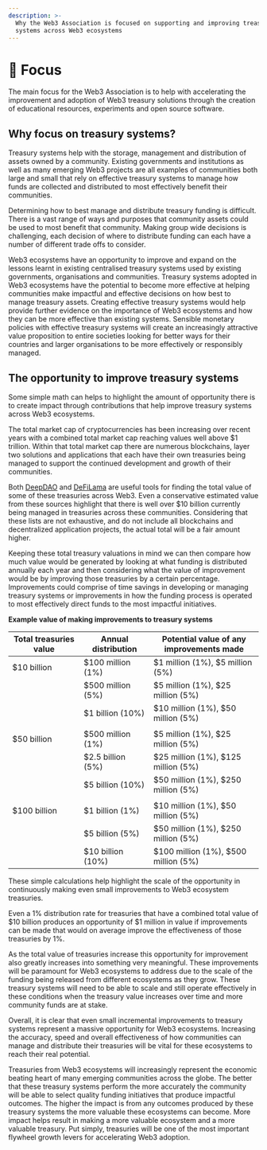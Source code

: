 ```yaml
---
description: >-
  Why the Web3 Association is focused on supporting and improving treasury
  systems across Web3 ecosystems
---
```


# 🎯 Focus

The main focus for the Web3 Association is to help with accelerating the improvement and adoption of Web3 treasury solutions through the creation of educational resources, experiments and open source software.



## **Why focus on treasury systems?**

Treasury systems help with the storage, management and distribution of assets owned by a community. Existing governments and institutions as well as many emerging Web3 projects are all examples of communities both large and small that rely on effective treasury systems to manage how funds are collected and distributed to most effectively benefit their communities.

Determining how to best manage and distribute treasury funding is difficult. There is a vast range of ways and purposes that community assets could be used to most benefit that community. Making group wide decisions is challenging, each decision of where to distribute funding can each have a number of different trade offs to consider.

Web3 ecosystems have an opportunity to improve and expand on the lessons learnt in existing centralised treasury systems used by existing governments, organisations and communities. Treasury systems adopted in Web3 ecosystems have the potential to become more effective at helping communities make impactful and effective decisions on how best to manage treasury assets. Creating effective treasury systems would help provide further evidence on the importance of Web3 ecosystems and how they can be more effective than existing systems. Sensible monetary policies with effective treasury systems will create an increasingly attractive value proposition to entire societies looking for better ways for their countries and larger organisations to be more effectively or responsibly managed.



## **The opportunity to improve treasury systems**

Some simple math can helps to highlight the amount of opportunity there is to create impact through contributions that help improve treasury systems across Web3 ecosystems.

The total market cap of cryptocurrencies has been increasing over recent years with a combined total market cap reaching values well above $1 trillion. Within that total market cap there are numerous blockchains, layer two solutions and applications that each have their own treasuries being managed to support the continued development and growth of their communities.

Both [DeepDAO](https://deepdao.io/organizations) and [DeFiLama](https://defillama.com/treasuries) are useful tools for finding the total value of some of these treasuries across Web3. Even a conservative estimated value from these sources highlight that there is well over $10 billion currently being managed in treasuries across these communities. Considering that these lists are not exhaustive, and do not include all blockchains and decentralized application projects, the actual total will be a fair amount higher.

Keeping these total treasury valuations in mind we can then compare how much value would be generated by looking at what funding is distributed annually each year and then considering what the value of improvement would be by improving those treasuries by a certain percentage. Improvements could comprise of time savings in developing or managing treasury systems or improvements in how the funding process is operated to most effectively direct funds to the most impactful initiatives.



**Example value of making improvements to treasury systems**

<table><thead><tr><th width="210.33333333333331">Total treasuries value</th><th width="183">Annual distribution</th><th width="360">Potential value of any improvements made</th></tr></thead><tbody><tr><td>$10 billion</td><td>$100 million (1%)</td><td>$1 million (1%), $5 million (5%)</td></tr><tr><td></td><td>$500 million (5%)</td><td>$5 million (1%), $25 million (5%)</td></tr><tr><td></td><td>$1 billion (10%)</td><td>$10 million (1%), $50 million (5%)</td></tr><tr><td></td><td></td><td></td></tr><tr><td>$50 billion</td><td>$500 million (1%)</td><td>$5 million (1%), $25 million (5%)</td></tr><tr><td></td><td>$2.5 billion (5%)</td><td>$25 million (1%), $125 million (5%)</td></tr><tr><td></td><td>$5 billion (10%)</td><td>$50 million (1%), $250 million (5%)</td></tr><tr><td></td><td></td><td></td></tr><tr><td>$100 billion</td><td>$1 billion (1%)</td><td>$10 million (1%), $50 million (5%)</td></tr><tr><td></td><td>$5 billion (5%)</td><td>$50 million (1%), $250 million (5%)</td></tr><tr><td></td><td>$10 billion (10%)</td><td>$100 million (1%), $500 million (5%)</td></tr></tbody></table>



These simple calculations help highlight the scale of the opportunity in continuously making even small improvements to Web3 ecosystem treasuries.

Even a 1% distribution rate for treasuries that have a combined total value of $10 billion produces an opportunity of $1 million in value if improvements can be made that would on average improve the effectiveness of those treasuries by 1%.

As the total value of treasuries increase this opportunity for improvement also greatly increases into something very meaningful. These improvements will be paramount for Web3 ecosystems to address due to the scale of the funding being released from different ecosystems as they grow. These treasury systems will need to be able to scale and still operate effectively in these conditions when the treasury value increases over time and more community funds are at stake.

Overall, it is clear that even small incremental improvements to treasury systems represent a massive opportunity for Web3 ecosystems. Increasing the accuracy, speed and overall effectiveness of how communities can manage and distribute their treasuries will be vital for these ecosystems to reach their real potential.

Treasuries from Web3 ecosystems will increasingly represent the economic beating heart of many emerging communities across the globe. The better that these treasury systems perform the more accurately the community will be able to select quality funding initiatives that produce impactful outcomes. The higher the impact is from any outcomes produced by these treasury systems the more valuable these ecosystems can become. More impact helps result in making a more valuable ecosystem and a more valuable treasury. Put simply, treasuries will be one of the most important flywheel growth levers for accelerating Web3 adoption.
